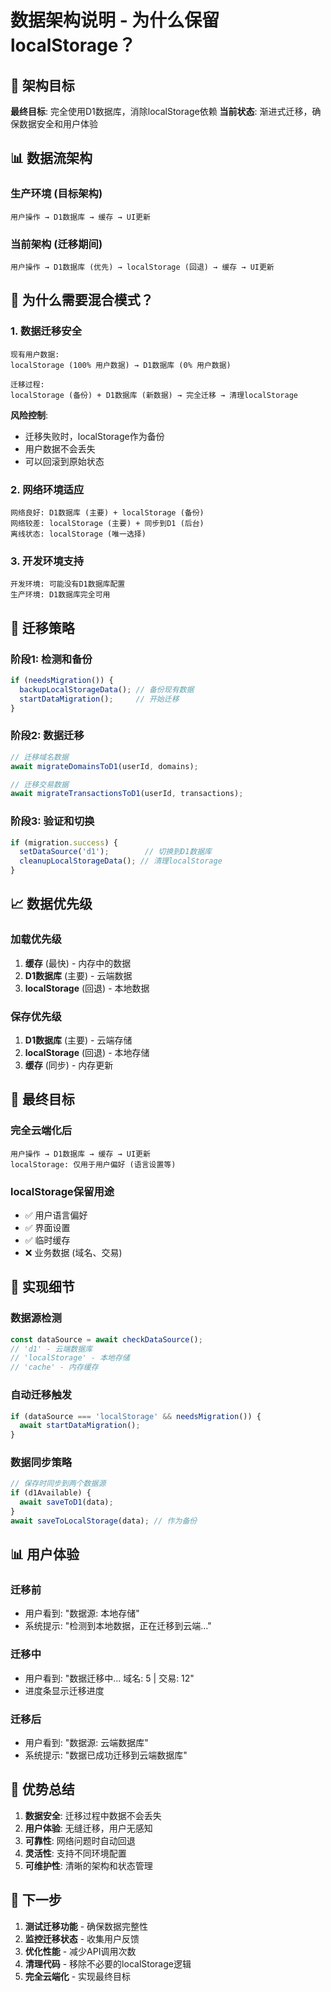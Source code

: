 # 数据架构说明 - 为什么保留localStorage？

## 🎯 架构目标

**最终目标**: 完全使用D1数据库，消除localStorage依赖
**当前状态**: 渐进式迁移，确保数据安全和用户体验

## 📊 数据流架构

### 生产环境 (目标架构)
```
用户操作 → D1数据库 → 缓存 → UI更新
```

### 当前架构 (迁移期间)
```
用户操作 → D1数据库 (优先) → localStorage (回退) → 缓存 → UI更新
```

## 🔄 为什么需要混合模式？

### 1. **数据迁移安全**
```
现有用户数据:
localStorage (100% 用户数据) → D1数据库 (0% 用户数据)

迁移过程:
localStorage (备份) + D1数据库 (新数据) → 完全迁移 → 清理localStorage
```

**风险控制**:
- 迁移失败时，localStorage作为备份
- 用户数据不会丢失
- 可以回滚到原始状态

### 2. **网络环境适应**
```
网络良好: D1数据库 (主要) + localStorage (备份)
网络较差: localStorage (主要) + 同步到D1 (后台)
离线状态: localStorage (唯一选择)
```

### 3. **开发环境支持**
```
开发环境: 可能没有D1数据库配置
生产环境: D1数据库完全可用
```

## 🚀 迁移策略

### 阶段1: 检测和备份
```javascript
if (needsMigration()) {
  backupLocalStorageData(); // 备份现有数据
  startDataMigration();     // 开始迁移
}
```

### 阶段2: 数据迁移
```javascript
// 迁移域名数据
await migrateDomainsToD1(userId, domains);

// 迁移交易数据  
await migrateTransactionsToD1(userId, transactions);
```

### 阶段3: 验证和切换
```javascript
if (migration.success) {
  setDataSource('d1');        // 切换到D1数据库
  cleanupLocalStorageData(); // 清理localStorage
}
```

## 📈 数据优先级

### 加载优先级
1. **缓存** (最快) - 内存中的数据
2. **D1数据库** (主要) - 云端数据
3. **localStorage** (回退) - 本地数据

### 保存优先级
1. **D1数据库** (主要) - 云端存储
2. **localStorage** (回退) - 本地存储
3. **缓存** (同步) - 内存更新

## 🎯 最终目标

### 完全云端化后
```
用户操作 → D1数据库 → 缓存 → UI更新
localStorage: 仅用于用户偏好 (语言设置等)
```

### localStorage保留用途
- ✅ 用户语言偏好
- ✅ 界面设置
- ✅ 临时缓存
- ❌ 业务数据 (域名、交易)

## 🔧 实现细节

### 数据源检测
```javascript
const dataSource = await checkDataSource();
// 'd1' - 云端数据库
// 'localStorage' - 本地存储  
// 'cache' - 内存缓存
```

### 自动迁移触发
```javascript
if (dataSource === 'localStorage' && needsMigration()) {
  await startDataMigration();
}
```

### 数据同步策略
```javascript
// 保存时同步到两个数据源
if (d1Available) {
  await saveToD1(data);
}
await saveToLocalStorage(data); // 作为备份
```

## 📊 用户体验

### 迁移前
- 用户看到: "数据源: 本地存储"
- 系统提示: "检测到本地数据，正在迁移到云端..."

### 迁移中  
- 用户看到: "数据迁移中... 域名: 5 | 交易: 12"
- 进度条显示迁移进度

### 迁移后
- 用户看到: "数据源: 云端数据库"
- 系统提示: "数据已成功迁移到云端数据库"

## 🎉 优势总结

1. **数据安全**: 迁移过程中数据不会丢失
2. **用户体验**: 无缝迁移，用户无感知
3. **可靠性**: 网络问题时自动回退
4. **灵活性**: 支持不同环境配置
5. **可维护性**: 清晰的架构和状态管理

## 🚀 下一步

1. **测试迁移功能** - 确保数据完整性
2. **监控迁移状态** - 收集用户反馈
3. **优化性能** - 减少API调用次数
4. **清理代码** - 移除不必要的localStorage逻辑
5. **完全云端化** - 实现最终目标
